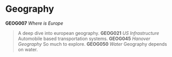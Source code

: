 # Geography

**GEOG007** _Where is Europe_
> A deep dive into european geography.
**GEOG021** _US Infrastructure_
> Automobile based transportation systems.
**GEOG045** _Hanover Geography_
> So much to explore.
**GEOG050** _Water_
> Geography depends on water.


